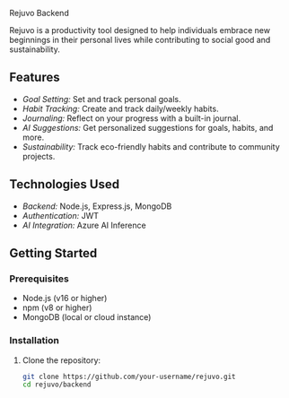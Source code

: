  Rejuvo Backend

Rejuvo is a productivity tool designed to help individuals embrace new beginnings in their personal lives while contributing to social good and sustainability.

## Features

- *Goal Setting:* Set and track personal goals.
- *Habit Tracking:* Create and track daily/weekly habits.
- *Journaling:* Reflect on your progress with a built-in journal.
- *AI Suggestions:* Get personalized suggestions for goals, habits, and more.
- *Sustainability:* Track eco-friendly habits and contribute to community projects.

## Technologies Used

- *Backend:* Node.js, Express.js, MongoDB
- *Authentication:* JWT
- *AI Integration:* Azure AI Inference

## Getting Started

### Prerequisites

- Node.js (v16 or higher)
- npm (v8 or higher)
- MongoDB (local or cloud instance)

### Installation

1. Clone the repository:
   ```bash
   git clone https://github.com/your-username/rejuvo.git
   cd rejuvo/backend